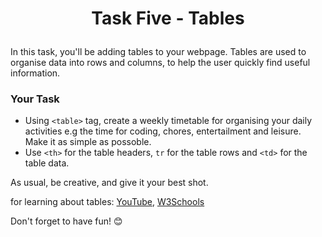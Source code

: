 # <p align="center">Task Five - Tables</p>

In this task, you'll be adding tables to your webpage. Tables are used to organise data into rows and columns, to help the user quickly find useful information.

### Your Task
- Using `<table>` tag, create a weekly timetable for organising your daily activities e.g the time for coding, chores, entertailment and leisure. Make it as simple as possoble.
- Use `<th>` for the table headers, `tr` for the table rows and  `<td>` for the table data.

As usual, be creative, and give it your best shot.

for learning about tables: 
[YouTube](https://www.youtube.com/watch?v=UL3Gvq2zOLs), [W3Schools](https://www.w3schools.com/html/html_tables.asp)

Don't forget to have fun! 😊
